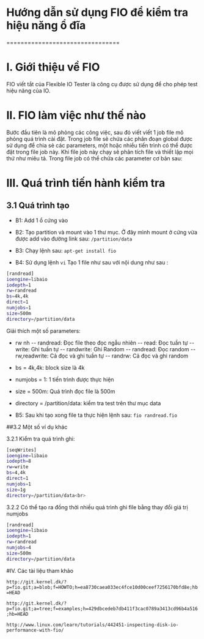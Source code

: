 # Hướng dẫn sử dụng FIO để kiểm tra hiệu năng ổ đĩa 
================================

# I. Giới thiệu về FIO 

FIO viết tắt của Flexible IO Tester là công cụ được sử dụng để cho phép test hiệu năng của IO. 

# II. FIO làm việc như thế nào

Bước đầu tiên là mô phỏng các công việc, sau đó viết viết 1 job file mô phỏng quá trình cài đặt. Trong job file sẽ chứa các phân đoạn global được sử dụng để chia sẻ các parameters, một hoặc nhiều tiến trình có thể được đặt trong file job này. Khi file job này chạy sẽ phân tích file và thiết lập mọi thứ như miêu tả. Trong file job có thể chứa các parameter cơ bản sau:

# III. Quá trình tiến hành kiểm tra

## 3.1 Quá trình tạo 
- B1: Add 1 ổ cứng vào
- B2: Tạo partition và mount vào 1 thư mục. Ở đây mình mount ở cứng vừa được add vào đường link sau: `/partition/data`
- B3: Chạy lệnh sau: `apt-get install fio`

- B4: Sử dụng lệnh `vi` Tạo 1 file như sau với nội dung như sau : 

```sh 
[randread]
ioengine=libaio
iodepth=1
rw=randread
bs=4k,4k
direct=1
numjobs=1
size=500m
directory=/partition/data
```

Giải thích một số parameters:
- rw nh 
 -- randread: Đọc file theo đọc ngẫu nhiên
 -- read:            Đọc tuần tự
 -- write:           Ghi tuần tự
 -- randwrite:       Ghi Random
 -- randread:        Đọc random
 -- rw,readwrite:    Cả đọc và ghi tuần tự
 -- randrw:          Cả đọc và ghi random
- bs = 4k,4k: block size là 4k
- numjobs = 1: 1 tiến trình được thực hiện 
- size = 500m: Quá trình đọc file là 500m
- directory = /partition/data: kiểm tra test trên thư mục data
 
- B5: Sau khi tạo xong file ta thực hiện lệnh sau: `fio randread.fio`

##3.2 Một số ví dụ khác

3.2.1 Kiểm tra quá trình ghi:
```sh
[seqWrites]
ioengine=libaio
iodepth=8
rw=write
bs=4,4k
direct=1
numjobs=1
size=1g
directory=/partition/data<br>
```
3.2.2 Có thể tạo ra đồng thời nhiều quá trình ghi file bằng thay đổi giá trị numjobs
```sh
[randread]
ioengine=libaio
iodepth=1
rw=randread
numjobs=4
size=500m
directory=/partition/data
```
#IV. Các tài liệu tham khảo 

`http://git.kernel.dk/?p=fio.git;a=blob;f=HOWTO;h=ea8730caea033ec4fce10d00ceef7256170bfd8e;hb=HEAD`

`http://git.kernel.dk/?p=fio.git;a=tree;f=examples;h=429dbcedeb7db411f3cac0789a3413cd96b4a516;hb=HEAD`

`http://www.linux.com/learn/tutorials/442451-inspecting-disk-io-performance-with-fio/`
